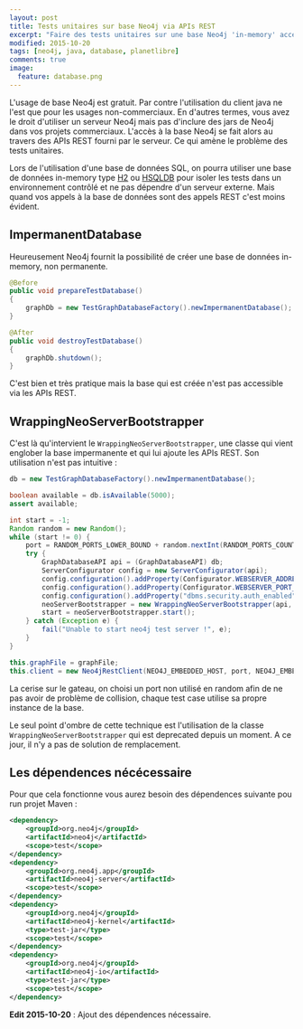 ```yaml
---
layout: post
title: Tests unitaires sur base Neo4j via APIs REST
excerpt: "Faire des tests unitaires sur une base Neo4j 'in-memory' accédé via les APIs REST de Neo4j"
modified: 2015-10-20
tags: [neo4j, java, database, planetlibre]
comments: true
image:
  feature: database.png
---
```

L'usage de base Neo4j est gratuit. Par contre l'utilisation du client java ne l'est que pour les usages non-commerciaux.
En d'autres termes, vous avez le droit d'utiliser un serveur Neo4j mais pas d'inclure des jars de Neo4j dans vos projets
commerciaux. L'accès à la base Neo4j se fait alors au travers des APIs REST fourni par le serveur. Ce qui amène le
problème des tests unitaires.

Lors de l'utilisation d'une base de données SQL, on pourra utiliser une base de données in-memory type
[H2](http://www.h2database.com/) ou [HSQLDB](http://hsqldb.org/) pour isoler les tests dans un environnement contrôlé
et ne pas dépendre d'un serveur externe. Mais quand vos appels à la base de données sont des appels REST c'est moins
évident.

## ImpermanentDatabase

Heureusement Neo4j fournit la possibilité de créer une base de données in-memory, non permanente.

``` java
@Before
public void prepareTestDatabase()
{
    graphDb = new TestGraphDatabaseFactory().newImpermanentDatabase();
}

@After
public void destroyTestDatabase()
{
    graphDb.shutdown();
}
```

C'est bien et très pratique mais la base qui est créée n'est pas accessible via les APIs REST.

## WrappingNeoServerBootstrapper

C'est là qu'intervient le `WrappingNeoServerBootstrapper`, une classe qui vient englober la base impermanente et qui
lui ajoute les APIs REST. Son utilisation n'est pas intuitive :

``` java
db = new TestGraphDatabaseFactory().newImpermanentDatabase();

boolean available = db.isAvailable(5000);
assert available;

int start = -1;
Random random = new Random();
while (start != 0) {
    port = RANDOM_PORTS_LOWER_BOUND + random.nextInt(RANDOM_PORTS_COUNT);
    try {
        GraphDatabaseAPI api = (GraphDatabaseAPI) db;
        ServerConfigurator config = new ServerConfigurator(api);
        config.configuration().addProperty(Configurator.WEBSERVER_ADDRESS_PROPERTY_KEY, NEO4J_EMBEDDED_HOST);
        config.configuration().addProperty(Configurator.WEBSERVER_PORT_PROPERTY_KEY, port);
        config.configuration().addProperty("dbms.security.auth_enabled", false);
        neoServerBootstrapper = new WrappingNeoServerBootstrapper(api, config);
        start = neoServerBootstrapper.start();
    } catch (Exception e) {
        fail("Unable to start neo4j test server !", e);
    }
}

this.graphFile = graphFile;
this.client = new Neo4jRestClient(NEO4J_EMBEDDED_HOST, port, NEO4J_EMBEDDED_PROTOCOL);
```

La cerise sur le gateau, on choisi un port non utilisé en random afin de ne pas avoir de problème de collision, chaque
test case utilise sa propre instance de la base.

Le seul point d'ombre de cette technique est l'utilisation de la classe `WrappingNeoServerBootstrapper` qui est
deprecated depuis un moment. A ce jour, il n'y a pas de solution de remplacement.

## Les dépendences nécécessaire
Pour que cela fonctionne vous aurez besoin des dépendences suivante pou run projet Maven :

``` xml
<dependency>
    <groupId>org.neo4j</groupId>
    <artifactId>neo4j</artifactId>
    <scope>test</scope>
</dependency>
<dependency>
    <groupId>org.neo4j.app</groupId>
    <artifactId>neo4j-server</artifactId>
    <scope>test</scope>
</dependency>
<dependency>
    <groupId>org.neo4j</groupId>
    <artifactId>neo4j-kernel</artifactId>
    <type>test-jar</type>
    <scope>test</scope>
</dependency>
<dependency>
    <groupId>org.neo4j</groupId>
    <artifactId>neo4j-io</artifactId>
    <type>test-jar</type>
    <scope>test</scope>
</dependency>
```


**Edit 2015-10-20** : Ajout des dépendences nécessaire.

